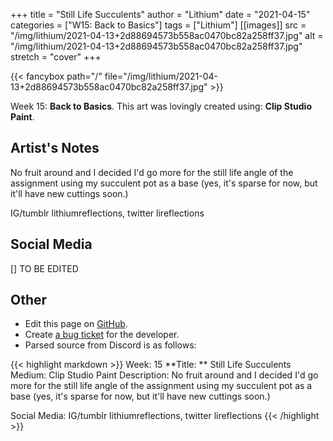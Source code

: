 +++
title =       "Still Life Succulents"
author =      "Lithium"
date =        "2021-04-15"
categories =  ["W15: Back to Basics"]
tags =        ["Lithium"]
[[images]]
                      src = "/img/lithium/2021-04-13+2d88694573b558ac0470bc82a258ff37.jpg"
                      alt = "/img/lithium/2021-04-13+2d88694573b558ac0470bc82a258ff37.jpg"
                      stretch = "cover"
+++


{{< fancybox path="/" file="/img/lithium/2021-04-13+2d88694573b558ac0470bc82a258ff37.jpg" >}}


Week 15: **Back to Basics**. This art was lovingly created using: **Clip Studio Paint**.

## Artist's Notes

No fruit around and I decided I'd go more for the still life angle of the assignment using my succulent pot as a base (yes, it's sparse for now, but it'll have new cuttings soon.)

IG/tumblr lithiumreflections, twitter lireflections

## Social Media

[] TO BE EDITED

## Other

- Edit this page on [GitHub](https://github.com/teaminkling/web-refresh/edit/main/blog/content/blog/lithium-week-15-438c.md).
- Create [a bug ticket](https://github.com/teaminkling/web-refresh/issues/new?assignees=&labels=bug&template=problem-report.md&title=) for the developer.
- Parsed source from Discord is as follows:

{{< highlight markdown >}}
Week: 15
**Title:  ** Still Life Succulents
Medium: Clip Studio Paint
Description: No fruit around and I decided I'd go more for the still life angle of the assignment using my succulent pot as a base (yes, it's sparse for now, but it'll have new cuttings soon.)

Social Media: IG/tumblr lithiumreflections, twitter lireflections
{{< /highlight >}}